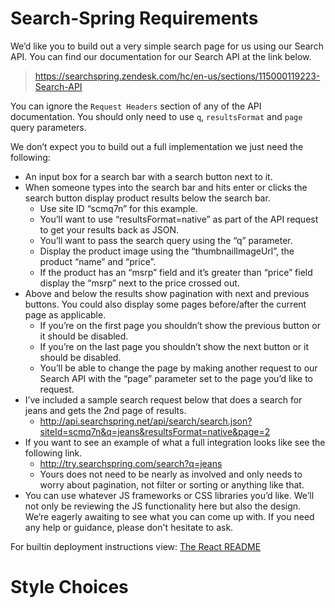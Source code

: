 # Search-Spring Requirements

We’d like you to build out a very simple search page for us using our Search API. You can find our documentation for our Search API at the link below.

> https://searchspring.zendesk.com/hc/en-us/sections/115000119223-Search-API


You can ignore the `Request Headers` section of any of the API documentation. You should only need to use `q`, `resultsFormat` and `page` query parameters.

We don’t expect you to build out a full implementation we just need the following:

* An input box for a search bar with a search button next to it.
* When someone types into the search bar and hits enter or clicks the search button display product results below the search bar.
    - Use site ID “scmq7n” for this example.
    - You’ll want to use “resultsFormat=native” as part of the API request to get your results back as JSON.
    - You’ll want to pass the search query using the “q” parameter.
    - Display the product image using the “thumbnailImageUrl”, the product “name” and “price”.
    - If the product has an “msrp” field and it’s greater than “price” field display the “msrp” next to the price crossed out.
* Above and below the results show pagination with next and previous buttons. You could also display some pages before/after the current page as applicable.
    - If you’re on the first page you shouldn’t show the previous button or it should be disabled.
    - If you’re on the last page you shouldn’t show the next button or it should be disabled.
    - You’ll be able to change the page by making another request to our Search API with the “page” parameter set to the page you’d like to request.
* I’ve included a sample search request below that does a search for jeans and gets the 2nd page of results.
    - http://api.searchspring.net/api/search/search.json?siteId=scmq7n&q=jeans&resultsFormat=native&page=2
* If you want to see an example of what a full integration looks like see the following link.
    - http://try.searchspring.com/search?q=jeans
    - Yours does not need to be nearly as involved and only needs to worry about pagination, not filter or sorting or anything like that.
* You can use whatever JS frameworks or CSS libraries you’d like. We’ll not only be reviewing the JS functionality here but also the design. We’re eagerly awaiting to see what you can come up with. If you need any help or guidance, please don't hesitate to ask.


For builtin deployment instructions view: <a href="./REACT.md">The React README</a>

# Style Choices

